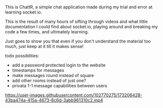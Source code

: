 This is ChattR, a simple chat application made during my trial and error at learning socket.io.

This is the result of many hours of sifting through videos and what little documentation I could find about socket.io, 
playing around and breaking my code a few times, and ultimately learning.

Just goes to show you that even if you don't understand the material too much, just keep at it till it makes sense!


todo possiblities:
  - add a password protected login to the website
  - timestamps for messages
  - make messages round instead of square
  - add other rooms instead of just one?
  - privata 1-1 message capabilities between users





https://user-images.githubusercontent.com/102770275/173206428-43ba474a-415a-4673-8c6d-3abb961310c2.mp4


